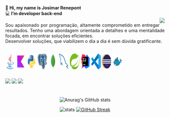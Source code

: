  👋 **Hi, my name is Josimar Renepont**<br>
 :computer: **I’m developer back-end**<br>
<img align="right" src="https://github.com/josimarrenepont/josimarrenepont/assets/111367304/107e8ae6-4de5-4018-b0f9-a7ea129eea32">
<p align="justify">
Sou apaixonado por programação, altamente comprometido em entregar resultados. 
Tenho uma abordagem orientada a detalhes e uma mentalidade focada,
em encontrar soluções eficientes. 
<br>
Desenvolver soluções, que viabilizem o dia a dia é sem dúvida gratificante.
</p>

 
<div style="display: inline_block"><br>
<img align="center" alt="renepont-Java" height="50" width="30" src="https://raw.githubusercontent.com/devicons/devicon/master/icons/java/java-original.svg">
<img align="center" alt="renepont-Kotlin" height="50" width="30" src="https://raw.githubusercontent.com/devicons/devicon/master/icons/kotlin/kotlin-original.svg">
<img align="center" alt="renepont-Python" height="50" width="30" src="https://raw.githubusercontent.com/devicons/devicon/master/icons/python/python-original.svg">
<img align="center" alt="renepont-PostgreSQL" height="50" width="30" src="https://raw.githubusercontent.com/devicons/devicon/master/icons/postgresql/postgresql-original.svg">
<img align="center" alt="renepont-MongoDB" height="50" width="30" src="https://raw.githubusercontent.com/devicons/devicon/master/icons/mongodb/mongodb-original.svg">
<img align="center" alt="renepont-Mysql" height="50" width="30" src="https://raw.githubusercontent.com/devicons/devicon/master/icons/mysql/mysql-original.svg">
<img align="center" alt="renepont-Spring" height="50" width="30" src="https://raw.githubusercontent.com/devicons/devicon/master/icons/spring/spring-original.svg">
<img align="center" alt="renepont-IntelliJ" height="50" width="30" src="https://raw.githubusercontent.com/devicons/devicon/master/icons/intellij/intellij-original.svg">
<img align="center" alt="renepont-Vscode" height="50" width="30" src="https://raw.githubusercontent.com/devicons/devicon/master/icons/vscode/vscode-original.svg">
<img align="center" alt="renepont-Eclipse" height="50" width="30" src="https://raw.githubusercontent.com/devicons/devicon/master/icons/eclipse/eclipse-original.svg">
<img align="center" alt="renepont-Docker" height="50" width="30" src="https://raw.githubusercontent.com/devicons/devicon/master/icons/docker/docker-original.svg">
 
</div>

##
 
<div> 
  <a href = "mailto:contatorajnrenepont@gmail.com"><img src="https://img.shields.io/badge/-Gmail-%230077B5?style=for-the-badge&logo=gmail&logoColor=white" target="_blank"></a>
  <a href = "mailto:contatorajnrenepont@hotmail.com"><img src="https://img.shields.io/badge/-Hotmail-%230077B5?style=for-the-badge&logo=hotmail&logoColor=white" target="_blank"></a>
  <a href="https://www.linkedin.com/in/josimar-renepont/" target="_blank"><img src="https://img.shields.io/badge/-LinkedIn-%230077B5?style=for-the-badge&logo=linkedin&logoColor=white" target="_blank"></a> 
</div>
<div align='center'>
<h1 font-weight="bold"></h1>

![Anurag's GitHub stats](https://github-readme-stats.vercel.app/api?username=josimarrenepont&show_icons=true&theme=radical)
<div align='center'>
<img alt="stats" height="150em" src="https://github-readme-stats.vercel.app/api/top-langs/?username=Josimarrenepont&layout=compact&langs_count=7&theme=radical">
<a href="https://git.io/streak-stats">
   <img height="150em" src="http://github-readme-streak-stats.herokuapp.com?user=josimarrenepont&theme=radical" alt="GitHub Streak">
</a>
</div>

<!---
josimarrenepont/josimarrenepont is a ✨ special ✨ repository because its `README.md` (this file) appears on your GitHub profile.
You can click the Preview link to take a look at your changes.
--->
